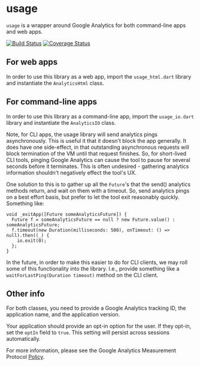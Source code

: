 # usage

`usage` is a wrapper around Google Analytics for both command-line apps and web
apps.

[![Build Status](https://travis-ci.org/dart-lang/usage.svg)](https://travis-ci.org/dart-lang/usage) 
[![Coverage Status](https://img.shields.io/coveralls/dart-lang/usage.svg)](https://coveralls.io/r/dart-lang/usage?branch=master)

## For web apps

In order to use this library as a web app, import the `usage_html.dart` library
and instantiate the `AnalyticsHtml` class.

## For command-line apps

In order to use this library as a command-line app, import the `usage_io.dart`
library and instantiate the `AnalyticsIO` class.

Note, for CLI apps, the usage library will send analytics pings asynchronously.
This is useful it that it doesn't block the app generally. It does have one
side-effect, in that outstanding asynchronous requests will block termination
of the VM until that request finishes. So, for short-lived CLI tools, pinging
Google Analytics can cause the tool to pause for several seconds before it
terminates. This is often undesired - gathering analytics information shouldn't
negatively effect the tool's UX.

One solution to this is to gather up all the `Future`'s that the send()
analytics methods return, and wait on them with a timeout. So, send analytics
pings on a best effort basis, but prefer to let the tool exit reasonably
quickly. Something like:

```
void _exitApp([Future someAnalyticsFuture]) {
  Future f = someAnalyticsFuture == null ? new Future.value() : someAnalyticsFuture;
  f.timeout(new Duration(milliseconds: 500), onTimeout: () => null).then((_) {
    io.exit(0);
  };
}
```

In the future, in order to make this easier to do for CLI clients, we may roll
some of this functionality into the library. I.e., provide something like a
`waitForLastPing(Duration timeout)` method on the CLI client.

## Other info

For both classes, you need to provide a Google Analytics tracking ID, the
application name, and the application version.

Your application should provide an opt-in option for the user. If they opt-in,
set the `optIn` field to `true`. This setting will persist across sessions
automatically.

For more information, please see the Google Analytics Measurement Protocol
[Policy](https://developers.google.com/analytics/devguides/collection/protocol/policy).
